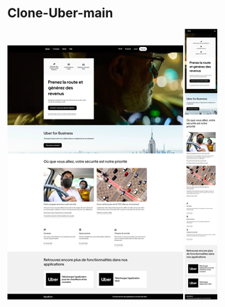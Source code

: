 # Clone-Uber-main

<img src="assets\styles\images\rendu-desktop.png" alt="Rendu Desktop" title="Rendu Desktop">

<img src="assets\styles\images\rendu-mobile.png" alt="Rendu Mobile" title="Rendu Mobile">
